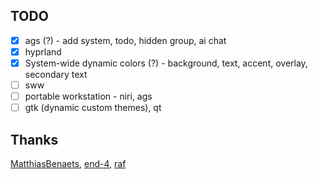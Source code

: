 ## TODO

- [x] ags (?) - add system, todo, hidden group, ai chat
- [x] hyprland
- [x] System-wide dynamic colors (?) - background, text, accent, overlay, secondary text
- [ ] sww
- [ ] portable workstation - niri, ags
- [ ] gtk (dynamic custom themes), qt

## Thanks

[MatthiasBenaets](https://github.com/MatthiasBenaets/nix-config/), [end-4](https://github.com/end-4/dots-hyprland), [raf](https://github.com/notashelf/nyx)
